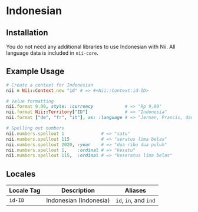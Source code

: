 <!-- This file has been generated. Source: languages/_template.md.erb -->

# Indonesian

## Installation

You do not need any additional libraries to use Indonesian with Nii.
All language data is included in `nii-core`.

## Example Usage

``` ruby
# Create a context for Indonesian
nii = Nii::Context.new "id" # => #<Nii::Context:id-ID>

# Value formatting
nii.format 9.99, style: :currency            # => "Rp 9,99"
nii.format Nii::Territory["ID"]              # => "Indonesia"
nii.format ["de", "fr", "it"], as: :language # => "Jerman, Prancis, dan Italia"

# Spelling out numbers
nii.numbers.spellout 1              # => "satu"
nii.numbers.spellout 115            # => "seratus lima belas"
nii.numbers.spellout 2020, :year    # => "dua ribu dua puluh"
nii.numbers.spellout 1,    :ordinal # => "kesatu"
nii.numbers.spellout 115,  :ordinal # => "keseratus lima belas"
```


## Locales

<table>
  <thead>
    <tr>
      <th>Locale Tag</th>
      <th>Description</th>
      <th>Aliases</th>
    </tr>
  </thead>
  <tbody>
    <tr>
      <td><code>id-ID</code></td>
      <td>Indonesian (Indonesia)</td>
      <td><code>id</code>, <code>in</code>, and <code>ind</code></td>
    </tr>
  </tbody>
</table>

